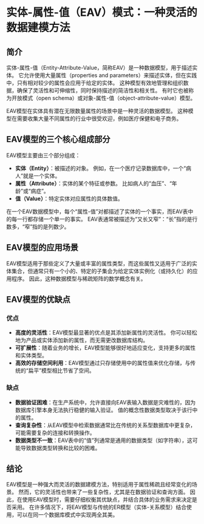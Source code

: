 # 实体-属性-值（EAV）模式：一种灵活的数据建模方法

## 简介

实体-属性-值（Entity-Attribute-Value，简称EAV）是一种数据模型，用于描述实体。 它允许使用大量属性（properties and parameters）来描述实体，但在实践中，只有相对较少的属性会应用于给定的实体。 这种模型有效地管理和组织数据，确保了灵活性和可伸缩性，同时保持描述的简洁性和相关性。 有时它也被称为开放模式（open schema）或对象-属性-值（object-attribute-value）模型。

EAV模型在实体具有潜在无限数量属性的场景中是一种灵活的数据模型。 这种模型在需要收集大量不同属性的行业中很受欢迎，例如医疗保健和电子商务。

## EAV模型的三个核心组成部分

EAV模型主要由三个部分组成：

* **实体（Entity）**：被描述的对象。 例如，在一个医疗记录数据库中，一个“病人”就是一个实体。
* **属性（Attribute）**：实体的某个特征或参数。 比如病人的“血压”、“年龄”或“病症”。
* **值（Value）**：特定实体对应属性的具体数值。

在一个EAV数据模型中，每个“属性-值”对都描述了实体的一个事实，而EAV表中的每一行都存储一个单一的事实。 EAV表通常被描述为“又长又窄”：“长”指的是行数多，“窄”指的是列数少。

## EAV模型的应用场景

EAV模型适用于那些定义了大量或丰富的属性类型，而这些属性又适用于广泛的实体集合，但通常只有一个小的、特定的子集会为给定实体实例化（或持久化）的应用程序。 因此，这种数据模型与稀疏矩阵的数学概念有关。

## EAV模型的优缺点

### 优点

* **高度的灵活性**：EAV模型最显著的优点是其添加新属性的灵活性。 你可以轻松地为产品或实体添加新的属性，而无需更改数据库结构。
* **可扩展性**：随着业务的增长，EAV模型能够很好地适应变化，支持更多的属性和实体类型。
* **高效的存储空间利用**：EAV模型通过只存储使用中的属性值来优化存储，与传统的“扁平”模型相比节省了空间。

### 缺点

* **数据验证困难**：在生产系统中，允许直接向EAV表输入数据是灾难性的，因为数据库引擎本身无法执行稳健的输入验证。 值的概念性数据类型取决于该行中的属性。
* **查询复杂性**：从EAV模型中检索数据通常比在传统的关系型数据库中更复杂，可能需要复杂的连接和转换操作。
* **数据类型不一致**：EAV表中的“值”列通常是通用的数据类型（如字符串），这可能导致数据类型转换和比较的困难。

## 结论

EAV模型是一种强大而灵活的数据建模方法，特别适用于属性稀疏且经常变化的场景。 然而，它的灵活性也带来了一些复杂性，尤其是在数据验证和查询方面。 因此，在使用EAV模型时，需要仔细权衡其优缺点，并结合具体的业务需求来决定是否采用。 在许多情况下，将EAV模型与传统的ER模型（实体-关系模型）结合使用，可以在同一个数据库模式中实现两全其美。